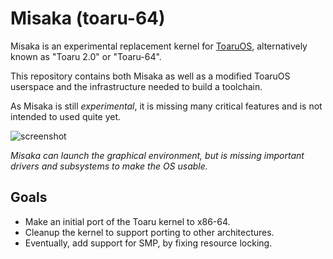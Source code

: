 # Misaka (toaru-64)

Misaka is an experimental replacement kernel for [ToaruOS](https://github.com/klange/toaruos), alternatively known as "Toaru 2.0" or "Toaru-64".

This repository contains both Misaka as well as a modified ToaruOS userspace and the infrastructure needed to build a toolchain.

As Misaka is still _experimental_, it is missing many critical features and is not intended to used quite yet.

![screenshot](https://klange.dev/s/Screenshot%20from%202021-05-07%2015-48-45.png)

_Misaka can launch the graphical environment, but is missing important drivers and subsystems to make the OS usable._

## Goals

- Make an initial port of the Toaru kernel to x86-64.
- Cleanup the kernel to support porting to other architectures.
- Eventually, add support for SMP, by fixing resource locking.
